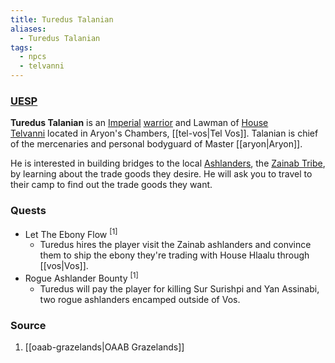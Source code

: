 ```yaml
---
title: Turedus Talanian
aliases:
  - Turedus Talanian
tags:
  - npcs
  - telvanni
---
```

### [UESP](https://en.uesp.net/wiki/Morrowind:Turedus_Talanian)
**Turedus Talanian** is an [Imperial](https://en.uesp.net/wiki/Morrowind:Imperial "Morrowind:Imperial") [warrior](https://en.uesp.net/wiki/Morrowind:Warrior "Morrowind:Warrior") and Lawman of [House Telvanni](https://en.uesp.net/wiki/Morrowind:House_Telvanni "Morrowind:House Telvanni") located in Aryon's Chambers, [[tel-vos|Tel Vos]]. Talanian is chief of the mercenaries and personal bodyguard of Master [[aryon|Aryon]].

He is interested in building bridges to the local [Ashlanders](https://en.uesp.net/wiki/Morrowind:Ashlanders "Morrowind:Ashlanders"), the [Zainab Tribe](https://en.uesp.net/wiki/Morrowind:Zainab_Tribe "Morrowind:Zainab Tribe"), by learning about the trade goods they desire. He will ask you to travel to their camp to find out the trade goods they want.
### Quests
* Let The Ebony Flow <sup>[1]</sup>
	* Turedus hires the player visit the Zainab ashlanders and convince them to ship the ebony they're trading with House Hlaalu through [[vos|Vos]].
* Rogue Ashlander Bounty <sup>[1]</sup>
	* Turedus will pay the player for killing Sur Surishpi and Yan Assinabi, two rogue ashlanders encamped outside of Vos.
### Source
1. [[oaab-grazelands|OAAB Grazelands]]